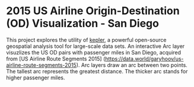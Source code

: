 # 2015 US Airline Origin-Destination (OD) Visualization - San Diego
This project explores the utility of [kepler](https://kepler.gl/demo), a powerful open-source geospatial analysis tool for large-scale data sets.
An interactive Arc layer visuzlizes the US OD pairs with passenger miles in San Diego, acquired from [US Airline Route Segments 2015] (https://data.world/garyhoov/us-airline-route-segments-2015).
Arc layers draw an arc between two points. The tallest arc represents the greatest distance. The thicker arc stands for higher passenger miles.